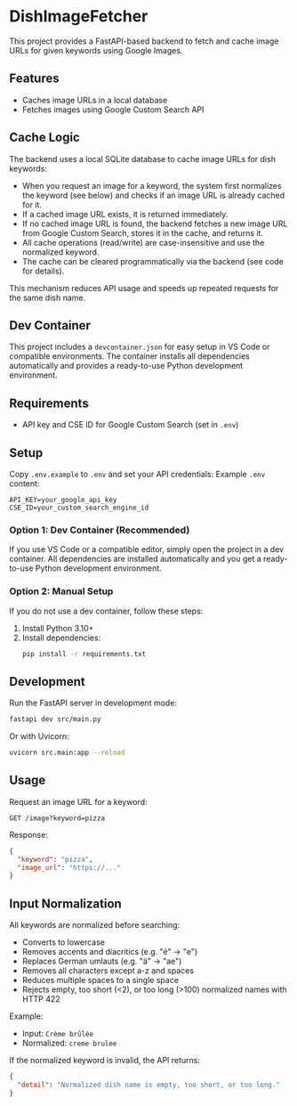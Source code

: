 # DishImageFetcher

This project provides a FastAPI-based backend to fetch and cache image URLs for given keywords using Google Images.

## Features
- Caches image URLs in a local database
- Fetches images using Google Custom Search API

## Cache Logic
The backend uses a local SQLite database to cache image URLs for dish keywords:

- When you request an image for a keyword, the system first normalizes the keyword (see below) and checks if an image URL is already cached for it.
- If a cached image URL exists, it is returned immediately.
- If no cached image URL is found, the backend fetches a new image URL from Google Custom Search, stores it in the cache, and returns it.
- All cache operations (read/write) are case-insensitive and use the normalized keyword.
- The cache can be cleared programmatically via the backend (see code for details).

This mechanism reduces API usage and speeds up repeated requests for the same dish name.

## Dev Container
This project includes a `devcontainer.json` for easy setup in VS Code or compatible environments. The container installs all dependencies automatically and provides a ready-to-use Python development environment.

## Requirements
- API key and CSE ID for Google Custom Search (set in `.env`)

## Setup
Copy `.env.example` to `.env` and set your API credentials:
Example `.env` content:
```
API_KEY=your_google_api_key
CSE_ID=your_custom_search_engine_id
```

### Option 1: Dev Container (Recommended)
If you use VS Code or a compatible editor, simply open the project in a dev container. All dependencies are installed automatically and you get a ready-to-use Python development environment.

### Option 2: Manual Setup
If you do not use a dev container, follow these steps:
1. Install Python 3.10+
2. Install dependencies:
   ```bash
   pip install -r requirements.txt
   ```

## Development
Run the FastAPI server in development mode:
```bash
fastapi dev src/main.py
```
Or with Uvicorn:
```bash
uvicorn src.main:app --reload
```

## Usage
Request an image URL for a keyword:
```
GET /image?keyword=pizza
```
Response:
```json
{
  "keyword": "pizza",
  "image_url": "https://..."
}
```

## Input Normalization
All keywords are normalized before searching:
- Converts to lowercase
- Removes accents and diacritics (e.g. "é" → "e")
- Replaces German umlauts (e.g. "ä" → "ae")
- Removes all characters except a-z and spaces
- Reduces multiple spaces to a single space
- Rejects empty, too short (<2), or too long (>100) normalized names with HTTP 422

Example:
- Input: `Crème brûlée`
- Normalized: `creme brulee`

If the normalized keyword is invalid, the API returns:
```json
{
  "detail": "Normalized dish name is empty, too short, or too long."
}
```
